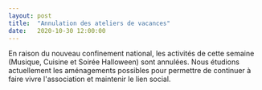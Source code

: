 ```yaml
---
layout: post
title:  "Annulation des ateliers de vacances"
date:   2020-10-30 12:00:00
---
```


En raison du nouveau confinement national, les activités de cette semaine (Musique, Cuisine et Soirée Halloween) sont annulées. Nous étudions actuellement les aménagements possibles pour permettre de continuer à faire vivre l'association et maintenir le lien social.
